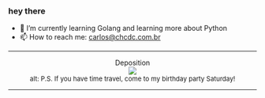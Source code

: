### hey there 

- :seedling: I’m currently learning Golang and learning more about Python
- :mailbox: How to reach me: carlos@chcdc.com.br


---


<!-- xkcd -->
<p align="center">Deposition</br><img src=https://imgs.xkcd.com/comics/deposition.png></br><font size =2>alt: P.S. If you have time travel, come to my birthday party Saturday!</br></font></p></table></p> 


<!-- xkcd -->
---
